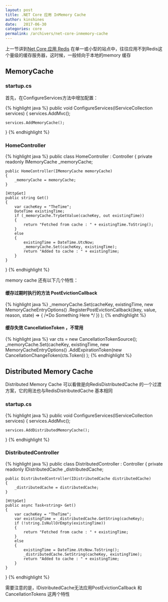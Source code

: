 ```yaml
---
layout: post
title: .NET Core 应用 InMemory Cache
author: kinshines
date:   2017-06-30
categories: core
permalink: /archivers/net-core-inmemory-cache
---
```


<p class="lead">上一节讲到<a href="https://kinshines.github.io/archivers/net-core-redis-cache">Net Core 应用 Redis</a> 在单一或小型的站点中，往往应用不到Redis这个量级的缓存服务器，这时候，一般倾向于本地的memory 缓存</p>

## MemoryCache
### startup.cs
首先，在ConfigureServices方法中增加配置：

{% highlight java %}
public void ConfigureServices(IServiceCollection services)
{
	services.AddMvc();
 
	services.AddMemoryCache();
}
{% endhighlight %}

### HomeController 

{% highlight java %}
public class HomeController : Controller
{
	private readonly IMemoryCache _memoryCache;
 
	public HomeController(IMemoryCache memoryCache)
	{
		_memoryCache = memoryCache;
	}
 
	[HttpGet]
	public string Get()
	{
		var cacheKey = "TheTime";
		DateTime existingTime;
		if (_memoryCache.TryGetValue(cacheKey, out existingTime))
		{
			return "Fetched from cache : " + existingTime.ToString();
		}
		else
		{
			existingTime = DateTime.UtcNow;
			_memoryCache.Set(cacheKey, existingTime);
			return "Added to cache : " + existingTime;
		}
	}
}
{% endhighlight %}

memory cache 还有以下几个特性：

#### 缓存过期时执行的方法 PostEvictionCallback

{% highlight java %}
_memoryCache.Set(cacheKey, existingTime, 
	new MemoryCacheEntryOptions()
		.RegisterPostEvictionCallback((key, value, reason, state) => {  /*Do Something Here */ })
 );
{% endhighlight %}

#### 缓存失效 CancellationToken ，不常用
{% highlight java %}
var cts = new CancellationTokenSource();
_memoryCache.Set(cacheKey, existingTime, 
	new MemoryCacheEntryOptions()
		.AddExpirationToken(new CancellationChangeToken(cts.Token))
 );
{% endhighlight %}

## Distributed Memory Cache
Distributed Memory Cache 可以看做是向RedisDistributedCache 的一个过渡方案，它的用法也与RedisDistributedCache 基本相同
### startup.cs
{% highlight java %}
public void ConfigureServices(IServiceCollection services)
{
	services.AddMvc();
 
	services.AddDistributedMemoryCache();
}
{% endhighlight %}

### DistributedController
{% highlight java %}
public class DistributedController : Controller
{
	private readonly IDistributedCache _distributedCache;
 
	public DistributedController(IDistributedCache distributedCache)
	{
		_distributedCache = distributedCache;
	}
 
	[HttpGet]
	public async Task<string> Get()
	{
		var cacheKey = "TheTime";
		var existingTime = _distributedCache.GetString(cacheKey);
		if (!string.IsNullOrEmpty(existingTime))
		{
			return "Fetched from cache : " + existingTime;
		}
		else
		{
			existingTime = DateTime.UtcNow.ToString();
			_distributedCache.SetString(cacheKey, existingTime);
			return "Added to cache : " + existingTime;
		}
	}
}
{% endhighlight %}

需要注意的是，IDistributedCache无法应用PostEvictionCallback 和CancellationTokens 这两个特性